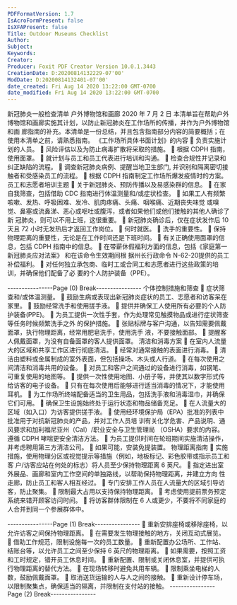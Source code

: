 ```yaml
---
PDFFormatVersion: 1.7
IsAcroFormPresent: false
IsXFAPresent: false
Title: Outdoor Museums Checklist
Author: 
Subject: 
Keywords: 
Creator: 
Producer: Foxit PDF Creator Version 10.0.1.3443
CreationDate: D:20200814132229-07'00'
ModDate: D:20200814132401-07'00'
date_created: Fri Aug 14 2020 13:22:00 GMT-0700
date_modified: Fri Aug 14 2020 13:22:00 GMT-0700
---
```

 
新冠肺炎一般检查清单 
户外博物馆和画廊 
2020 年 7 月 2 日 
本清单旨在帮助户外博物馆和画廊实施其计划，以防止新冠肺炎在工作场所的传播，并作为户外博物馆和画
廊指南的补充。本清单是一份总结，并且包含指南部分内容的简要概括；在使用本清单之前，请熟悉指南。 
《工作场所具体书面计划》的内容 
 负责实施计划的人员。 
 风险评估以及为防止病毒扩散将采取的措施。 
 根据 CDPH 指南，使用面罩。 
 就计划与员工和员工代表进行培训和沟通。 
 检查合规性并记录和纠正缺陷的流程。 
 调查新冠肺炎病例、提醒当地卫生部门, 并识别和隔离密切接触者和受感染员工的流程。 
 根据 CDPH 指南制定工作场所爆发疫情时的方案。 
员工和志愿者培训主题 
 关于新冠肺炎、预防传播以及易感染群的信息。 
 在家自我筛查，包括借助 CDC 指南进行体温测量和/或症状检查。 
 如果工人有频繁咳嗽、发热、呼吸困难、发冷、肌肉疼痛、头痛、咽喉痛、近期丧失味觉
或嗅觉、鼻塞或流鼻涕、恶心或呕吐或腹泻，或者如果他们或他们接触的其他人确诊了新
冠肺炎，则可以不用上班，这很重要。 
 新冠肺炎确诊后，仅在症状发作后 10 天且 72 小时无发热后才返回工作岗位。 
 何时就医。 
 洗手的重要性。 
 保持物理距离的重要性，无论是在工作时间还是下班时间。 
 有关正确使用面罩的信息，包括 CDPH 指南中的信息。 
 在带薪休假福利方面的信息，包括《家庭第一新冠肺炎应对法案》 和在该命令生效期间根
据州长行政命令 N-62-20提供的员工补偿福利。 
 对任何独立承包商、临时工或合同工和志愿者进行这些政策的培训，并确保他们配备了必
要的个人防护装备（PPE）。 
 
 
----------------Page (0) Break----------------
个体控制措施和筛查 
 症状筛查和/或体温测量。 
 鼓励生病或表现出新冠肺炎症状的员工、志愿者和访客呆在家里。 
 鼓励经常洗手和使用搓手液。 
 提供并确保工人使用所有必要的个人防护装备(PPE)。 
 为员工提供一次性手套，作为处理常见触摸物品或进行症状筛查等任务时候频繁洗手之外
的保护措施。 
 张贴标牌与客户沟通，以告知需要佩戴面罩，执行物理距离，经常用肥皂洗手，使用洗手
液，不要接触面部。 
 提醒客人佩戴面罩，为没有自备面罩的客人提供面罩。 
清洁和消毒方案 
 在室内人流量大的区域和共享工作区进行彻底清洁。 
 经常对通常接触的表面进行消毒。 
 清洁由塑料或金属制成的室外表面，但包括操场、木头或人行道。 
 在每次使用之间清洁和消毒共用的设备。 
 对员工和客户之间通过的设备进行消毒，如钢笔、可重复使用的地图等。 
 提供一次性使用地图、小册子等，并使其以数字形式传给访客的电子设备。 
 只有在每次使用后能够进行适当消毒的情况下，才能使用耳机。 
 为工作场所终端配备适当的卫生用品，包括洗手液和消毒湿巾，并确保它们可用。 
 确保卫生设施始终处于运行状态和物品储备充足。 
 在人流量大的区域（如入口）为访客提供搓手液。 
 使用经环境保护局（EPA）批准的列表中批准用于对抗新冠肺炎的产品，并对工作人员培
训有关化学危害、产品说明、通风要求和加利福尼亚州（Cal）/职业安全与卫生管理局
（OSHA）要求的内容。遵循 CDPH 哮喘更安全清洁方法。 
 为员工提供时间在轮班期间实施清洁操作，并考虑聘用第三方清洁公司。 
 如果可能，安装免提装置。 
物理距离指南 
 实施措施，使用物理分区或视觉提示等措施（例如，地板标记、彩色胶带或指示员工和客
户/访客应站在何处的标志）将人员至少保持物理距离 6 英尺。 
 指定进出室外展品、画廊和室内工作空间的单独路线，以帮助保持物理距离，并建立方向
性走廊，防止员工和客人相互经过。 
 专门安排工作人员在人流量大的区域引导访客，防止聚集。 
 限制最大占用以支持保持物理距离。 
 考虑使用提前票务预定系统来错开顾客访问时间。 
 将访客群体限制在 6 人或更少，不要将不同家庭的人合并到同一个参展群体中。 
 
----------------Page (1) Break----------------
 重新安排座椅或移除座椅，以允许访客之间保持物理距离。 
 在需要发生物理接触的地方，关闭互动式展览。 
 借助工作规范，限制设施每一次的员工数量。 
 重新配置办公场所、工作站、结账台等，以允许员工之间至少保持 6 英尺的物理距离。 
 如果需要，按照工资和工时规定，错开员工休息时间。 
 重新配置、限制或关闭休息室，并提供可执行物理距离的替代方法。 
 在现场转移时避免共用车辆。 
 限制乘坐电梯的人数，鼓励佩戴面罩。 
 取消送货运输的人与人之间的接触。 
 重新设计停车场，以限制聚集点，确保适当的隔离，并限制在支付站的接触。 
----------------Page (2) Break----------------
